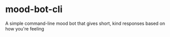 # mood-bot-cli
A simple command-line mood bot that gives short, kind responses based on how you're feeling
